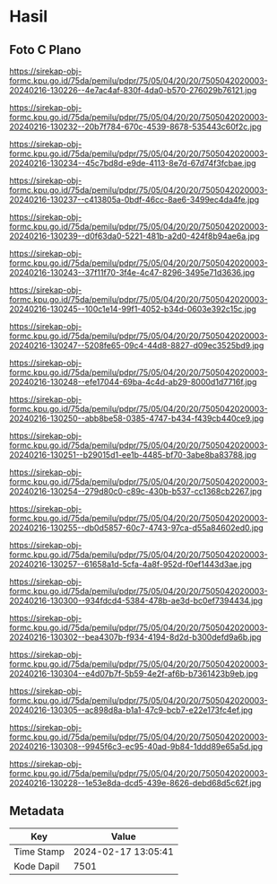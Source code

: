 # Hasil

## Foto C Plano

https://sirekap-obj-formc.kpu.go.id/75da/pemilu/pdpr/75/05/04/20/20/7505042020003-20240216-130226--4e7ac4af-830f-4da0-b570-276029b76121.jpg

https://sirekap-obj-formc.kpu.go.id/75da/pemilu/pdpr/75/05/04/20/20/7505042020003-20240216-130232--20b7f784-670c-4539-8678-535443c60f2c.jpg

https://sirekap-obj-formc.kpu.go.id/75da/pemilu/pdpr/75/05/04/20/20/7505042020003-20240216-130234--45c7bd8d-e9de-4113-8e7d-67d74f3fcbae.jpg

https://sirekap-obj-formc.kpu.go.id/75da/pemilu/pdpr/75/05/04/20/20/7505042020003-20240216-130237--c413805a-0bdf-46cc-8ae6-3499ec4da4fe.jpg

https://sirekap-obj-formc.kpu.go.id/75da/pemilu/pdpr/75/05/04/20/20/7505042020003-20240216-130239--d0f63da0-5221-481b-a2d0-424f8b94ae6a.jpg

https://sirekap-obj-formc.kpu.go.id/75da/pemilu/pdpr/75/05/04/20/20/7505042020003-20240216-130243--37f11f70-3f4e-4c47-8296-3495e71d3636.jpg

https://sirekap-obj-formc.kpu.go.id/75da/pemilu/pdpr/75/05/04/20/20/7505042020003-20240216-130245--100c1e14-99f1-4052-b34d-0603e392c15c.jpg

https://sirekap-obj-formc.kpu.go.id/75da/pemilu/pdpr/75/05/04/20/20/7505042020003-20240216-130247--5208fe65-09c4-44d8-8827-d09ec3525bd9.jpg

https://sirekap-obj-formc.kpu.go.id/75da/pemilu/pdpr/75/05/04/20/20/7505042020003-20240216-130248--efe17044-69ba-4c4d-ab29-8000d1d7716f.jpg

https://sirekap-obj-formc.kpu.go.id/75da/pemilu/pdpr/75/05/04/20/20/7505042020003-20240216-130250--abb8be58-0385-4747-b434-f439cb440ce9.jpg

https://sirekap-obj-formc.kpu.go.id/75da/pemilu/pdpr/75/05/04/20/20/7505042020003-20240216-130251--b29015d1-ee1b-4485-bf70-3abe8ba83788.jpg

https://sirekap-obj-formc.kpu.go.id/75da/pemilu/pdpr/75/05/04/20/20/7505042020003-20240216-130254--279d80c0-c89c-430b-b537-cc1368cb2267.jpg

https://sirekap-obj-formc.kpu.go.id/75da/pemilu/pdpr/75/05/04/20/20/7505042020003-20240216-130255--db0d5857-60c7-4743-97ca-d55a84602ed0.jpg

https://sirekap-obj-formc.kpu.go.id/75da/pemilu/pdpr/75/05/04/20/20/7505042020003-20240216-130257--61658a1d-5cfa-4a8f-952d-f0ef1443d3ae.jpg

https://sirekap-obj-formc.kpu.go.id/75da/pemilu/pdpr/75/05/04/20/20/7505042020003-20240216-130300--934fdcd4-5384-478b-ae3d-bc0ef7394434.jpg

https://sirekap-obj-formc.kpu.go.id/75da/pemilu/pdpr/75/05/04/20/20/7505042020003-20240216-130302--bea4307b-f934-4194-8d2d-b300defd9a6b.jpg

https://sirekap-obj-formc.kpu.go.id/75da/pemilu/pdpr/75/05/04/20/20/7505042020003-20240216-130304--e4d07b7f-5b59-4e2f-af6b-b7361423b9eb.jpg

https://sirekap-obj-formc.kpu.go.id/75da/pemilu/pdpr/75/05/04/20/20/7505042020003-20240216-130305--ac898d8a-b1a1-47c9-bcb7-e22e173fc4ef.jpg

https://sirekap-obj-formc.kpu.go.id/75da/pemilu/pdpr/75/05/04/20/20/7505042020003-20240216-130308--9945f6c3-ec95-40ad-9b84-1ddd89e65a5d.jpg

https://sirekap-obj-formc.kpu.go.id/75da/pemilu/pdpr/75/05/04/20/20/7505042020003-20240216-130228--1e53e8da-dcd5-439e-8626-debd68d5c62f.jpg


## Metadata

| Key        | Value               |
| ---------- | ------------------- |
| Time Stamp | 2024-02-17 13:05:41 |
| Kode Dapil | 7501                |



